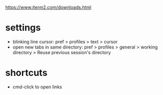 https://www.iterm2.com/downloads.html

# settings
* blinking line cursor: pref > profiles > text > cursor
* open new tabs in same directory: pref > profiles > general > working directory > Reuse previous session's directory

# shortcuts
* cmd-click to open links
